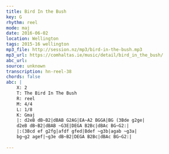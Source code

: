 ```yaml
---
title: Bird In the Bush
key: G
rhythm: reel
mode: maj
date: 2016-06-02
location: Wellington
tags: 2015-16 wellington
mp3_file: http://session.nz/mp3/bird-in-the-bush.mp3
mp3_url: https://comhaltas.ie/music/detail/bird_in_the_bush/
abc_url: 
source: unknown
transcription: hn-reel-38
chords: false
abc: |
    X: 2
    T: The Bird In The Bush
    R: reel
    M: 4/4
    L: 1/8
    K: Gmaj
    |: d2eB dB~B2|dBAB G2AG|EA~A2 BGGA|BG (3Bde g2ge|
    d2eB dB~B2|dBAB ~G3E|DEGA B2Bc|dBAc BG~G2:|
    |:(3Bcd ef g2fg|afdf gfed|Bdef ~g3b|agab ~g3a|
    bg~g2 agef|~g3e dB~B2|DEGA B2Bc|dBAc BG~G2:|
    
---
```


